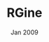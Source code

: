 ---
title: "RGine"
event: "Side Project"
date: "Jan 2009"
img: "rgine-%.jpg"
category: "software"
src-url: https://github.com/RicardoBusta/rgine
---